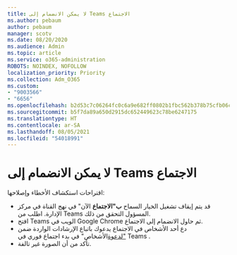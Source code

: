 ```yaml
---
title: لا يمكن الانضمام إلى Teams الاجتماع
ms.author: pebaum
author: pebaum
manager: scotv
ms.date: 08/20/2020
ms.audience: Admin
ms.topic: article
ms.service: o365-administration
ROBOTS: NOINDEX, NOFOLLOW
localization_priority: Priority
ms.collection: Adm_O365
ms.custom:
- "9003566"
- "6656"
ms.openlocfilehash: b2d53c7c06264fc0c6a9e682ff0802b1fbc562b378b75cfb06ca330492dfcf22
ms.sourcegitcommit: b5f7da89a650d2915dc652449623c78be6247175
ms.translationtype: HT
ms.contentlocale: ar-SA
ms.lasthandoff: 08/05/2021
ms.locfileid: "54018991"
---
```

# <a name="cant-join-teams-meeting"></a>لا يمكن الانضمام إلى Teams الاجتماع

اقتراحات استكشاف الأخطاء وإصلاحها:  

- قد يتم إيقاف تشغيل الخيار السماح  **ب"الاجتماع**  الآن" في نهج القناة في مركز الإدارة. اطلب من Teams المسؤول التحقق من ذلك.
- افتح Teams الويب في Google Chrome ثم حاول الانضمام إلى الاجتماع.
- دع أحد الأشخاص في الاجتماع يدعوك باتباع الإرشادات الواردة ضمن ["لدعوة](https://support.microsoft.com/office/start-an-instant-meeting-in-teams-ff95e53f-8231-4739-87fa-00b9723f4ef5)الأشخاص" في بدء اجتماع فوري في Teams .
- تأكد من أن الصورة غير تالفة.
